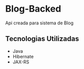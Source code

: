 # Blog-Backed
Api creada para sistema de Blog

## Tecnologias Utilizadas
* Java
* Hibernate
* JAX-RS
